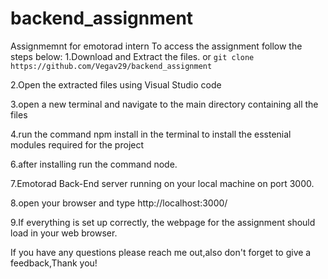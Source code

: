 # backend_assignment

Assignmemnt for emotorad intern
To access the assignment follow the steps below:
1.Download and Extract the files. or `git clone https://github.com/Vegav29/backend_assignment`

2.Open the extracted files using Visual Studio code

3.open a new terminal and navigate to the main directory containing all the files

4.run the command npm install in the terminal to install the esstenial modules required for the project

6.after installing run the command node.

7.Emotorad Back-End server running on your local machine on port 3000.

8.open your browser and type http://localhost:3000/

9.If everything is set up correctly, the webpage for the assignment should load in your web browser.

If you have any questions please reach me out,also don't forget to give a feedback,Thank you!
